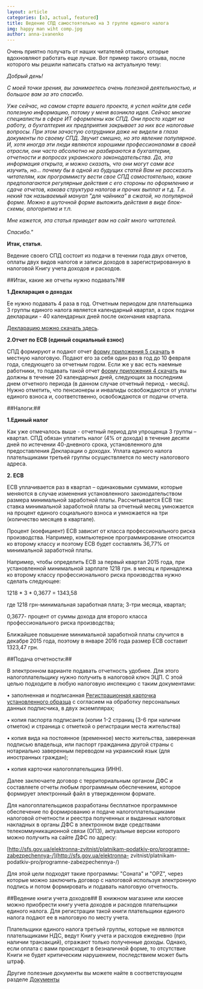 ```yaml
---
layout: article
categories: [a3, actual, featured]
title: Ведение СПД самостоятельно на 3 группе единого налога
img: happy man wiht comp.jpg
author: anna-ivanenko
--- 
```

Очень приятно получать от наших читателей отзывы, которые вдохновляют работать еще лучше. Вот пример такого отзыва, после которого мы решили написать статью на актуальную тему:

*Добрый день!*

*С моей точки зрения, вы занимаетесь очень полезной деятельностью, и большое вам за это спасибо.*

*Уже сейчас, на самом старте вашего проекта, я успел найти для себя полезную информацию, потому у меня возникла идея. Сейчас многие специалисты в сфере ИТ оформлены как СПД. Они просто ходят на работу, а бухгалтерия их предприятия закрывает за них все налоговые вопросы. При этом зачастую сотрудники даже не видели в глаза документы по своему СПД. Звучит смешно, но это явление популярное. И, хотя иногда эти люди являются хорошими профессионалами в своей отрасли, они часто абсолютно не разбираются в бухгалтерии, отчетности и вопросах украинского законодательства. Да, эта информация открыта, и можно сказать, что они могут сами все изучить, но... почему бы в одной из будущих статей Вам не рассказать читателям, как программисту вести свое СПД самостоятельно, какие предполагаются регулярные действия с его стороны по оформлению и сдаче отчетов, какова структура налогов и прочих выплат и т.д. Т.е. некий так называемый мануал "для чайника" в сжатой, но популярной форме. Можно в шуточной форме выложить действия в виде блок-схемы, алогоритма и т.п.*

*Мне кажется, эта статья приведет вам на сайт много читателей.*

*Спасибо."*

**Итак, статья.**

Ведение своего СПД состоит из подачи в течении года двух отчетов, оплаты двух видов налогов и записи доходов в 
зарегистрированную в налоговой Книгу учета доходов и расходов.

##Итак, какие же отчеты нужно подавать?##

**1.Декларация о доходах**

Ее нужно подавать 4 раза в год. Отчетным периодом для плательщика 3 группы единого налога является календарный квартал, 
а срок подачи декларации - 40 календарных дней после окончания квартала.

[Декларацию можно скачать здесь](http://itin.com.ua/pdf/f369975n36.doc).

**2.Отчет по ЕСВ (единый социальный взнос)**

СПД формируют и подают  отчет [форму приложения 5 скачать](http://itin.com.ua/pdf/f442135n227.doc) в местную налоговую. Подают его за себя один раз в год до 10
февраля года, следующего за отчетным годом. Если же у вас есть наемные работники, то подавать такой отчет [форму приложения 4 скачать](http://itin.com.ua/pdf/f442135n234.doc) вы должны в течение 20 календарных дней, следующих за последним днем отчетного периода (в данном случае отчетный 
период - месяц). Нужно отметить, что пенсионеры и инвалиды освобождаются от уплаты единого взноса и, соответственно, 
освобождаются от подачи отчета.

##Налоги:##

**1.Единый налог**

Как уже отмечалось выше - отчетный период для упрощенца 3 группы – квартал. СПД обязан уплатить налог (4% от дохода) в 
течение десяти дней по истечении 40-дневного срока, установленного для предоставления Декларации о доходах. Уплата единого 
налога плательщиками третьей группы осуществляется по месту налогового адреса. 


**2. ЕСВ**

ЕСВ уплачивается раз в квартал – одинаковыми суммами, которые меняются в случае изменения установленного законодательством 
размера минимальной заработной платы. Рассчитывается ЕСВ так: ставка минимальной заработной платы за отчетный месяц умножается
на процент единого социального взноса и умножается на три (количество месяцев в квартале). 

Процент (коефициент) ЕСВ  зависит от класса профессионального риска производства. 
Например, компьютерное программирование относится ко второму классу и поэтому ЕСВ будет составлять 36,77% от минимальной
заработной платы.

Например, чтобы определить ЕСВ за первый квартал 2015 года, при установленной минимальной зарплате 1218 грн. в месяц и 
принадлежа ко второму классу профессионального риска производства нужно сделать следующее:

1218 * 3 * 0,3677 = 1343,58

где 1218 грн-минимальная заработная плата;
3-три месяца, квартал;

0,3677- процент от суммы дохода для второго класса профессионального риска производства;

Ближайшее повышение минимальной заработной платы случится в декабре 2015 года, поэтому в январе 2016 года размер ЕСВ 
составит 1323,47 грн.

##Подача отчетности:##

В электронном варианте подавать отчетность удобнее. Для этого налогоплательщику нужно получить в налоговой ключ ЭЦП. 
С этой целью подходите в любую налоговую инспекцию с таким документами:

• заполненная и подписанная [Регистрационная карточка установленного образца](http://itin.com.ua/pdf/1_RK_dlya_fizuchnuh_osib.pdf) с 
согласием на обработку персональных данных подписчика, в двух экземплярах;

• копия паспорта подписанта (копии 1-2 страниц (3-6 при наличии отметок) и страница с отметкой о регистрации места 
жительства)

• копия вида на постоянное (временное) место жительства, заверенная подписью владельца, или паспорт гражданина другой 
страны с нотариально заверенным переводом на украинский язык (для иностранных граждан);

• копия карточки налогоплательщика (ИНН).

Далее заключаете договор с территориальным органом ДФС и составляете отчеты любым программным обеспечением, которое 
формирует электронный файл в утвержденном формате.

Для налогоплательщиков разработаны бесплатное программное обеспечение по формированию и подаче налогоплательщиками 
налоговой отчетности и реестра полученных и выданных налоговых накладных в органы ДФС в электронном виде средствами 
телекоммуникационной связи (ОПЗ), актуальные версии которого можно получить на сайте ДФС по адресу:

[http://sfs.gov.ua/elektronna-zvitnist/platnikam-podatkiv-pro/programne-zabezpechennya-/](http://sfs.gov.ua/elektronna-
zvitnist/platnikam-podatkiv-pro/programne-zabezpechennya-/)

Для этой цели подходят такие программы: "Соната" и "OPZ", через которые можно заключить договор с налоговой используя 
электронную подпись и потом формировать и подавать налоговую отчетность.

##Ведение книги учета доходов##
В книжном магазине или киоске можно приобрести книгу учета доходов и расходов плательщики единого налога. Для регистрации
такой книги плательщики единого налога подают ее в налоговую по месту учета.

Плательщики единого налога третьей группы, которые не являются плательщиками НДС, ведут Книгу учета и расходов ежедневно 
(при наличии транзакций), отражают только полученные доходы. Однако, если оплата с вами происходит в безналичной форме, 
то отсутствие Книги не будет критическим нарушением, последствием может быть штраф.

Другие полезные документы вы можете найте в соответствующем разделе [Документы](http://itin.com.ua/content/documents.html)
